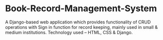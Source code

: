 # Book-Record-Management-System
A Django-based web application which provides functionality of CRUD operations with Sign in function for record keeping, mainly used in small & medium institutions. Technology used – HTML, CSS & Django.
